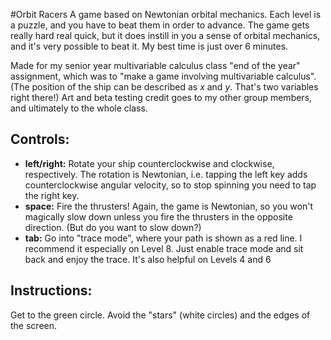 #Orbit Racers
A game based on Newtonian orbital mechanics. Each level is a puzzle, and
you have to beat them in order to advance. The game gets really hard
real quick, but it does instill in you a sense of orbital mechanics, and
it's very possible to beat it. My best time is just over 6 minutes.

Made for my senior year multivariable calculus class "end of the year"
assignment, which was to "make a game involving multivariable calculus".
(The position of the ship can be described as *x* and *y*. That's two
variables right there!) Art and beta testing credit goes to my other
group members, and ultimately to the whole class.

## Controls:

- **left/right:** Rotate your ship counterclockwise and clockwise,
  respectively. The rotation is Newtonian, i.e. tapping the left key
adds counterclockwise angular velocity, so to stop spinning you need to
tap the right key.
- **space:** Fire the thrusters! Again, the game is Newtonian, so you
  won't magically slow down unless you fire the thrusters in the
opposite direction. (But do you want to slow down?)
- **tab:** Go into "trace mode", where your path is shown as a red line.
  I recommend it especially on Level 8. Just enable trace mode and sit
back and enjoy the trace. It's also helpful on Levels 4 and 6

## Instructions:

Get to the green circle. Avoid the "stars" (white circles) and the edges
of the screen.
